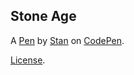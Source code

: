 Stone Age
---------


A [Pen](https://codepen.io/pansonic/pen/MQqNwq) by [Stan](https://codepen.io/pansonic) on [CodePen](https://codepen.io).

[License](https://codepen.io/pansonic/pen/MQqNwq/license).